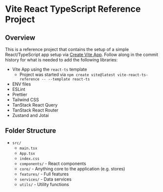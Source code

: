 # Vite React TypeScript Reference Project

## Overview
This is a reference project that contains the setup of a simple React/TypeScript app setup via [Create Vite App](https://vitejs.dev/guide/).
Follow along in the commit history for what is needed to add the following libraries:

* Vite App using the `react-ts` template
  * Project was started via `npm create vite@latest vite-react-ts-reference -- --template react-ts`
* ENV files
* ESLint
* Prettier
* Tailwind CSS
* TanStack React Query
* TanStack React Router
* Zustand and Jotai

## Folder Structure

* `src/`
  * `main.tsx`
  * `App.tsx`
  * `index.css`
  * `components/` - React components
  * `core/` - Anything core to the application (e.g. stores)
  * `features/` - Full features
  * `services/` - Data services
  * `utils/` - Utility functions


